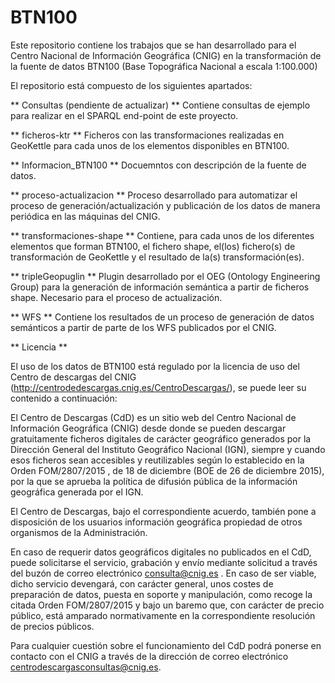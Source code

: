 BTN100
==============
Este repositorio contiene los trabajos que se han desarrollado para el Centro Nacional de Información Geográfica (CNIG) en la transformación de la fuente de datos BTN100 (Base Topográfica Nacional a escala 1:100.000)

El repositorio está compuesto de los siguientes apartados:

** Consultas (pendiente de actualizar) **
Contiene consultas de ejemplo para realizar en el SPARQL end-point de este proyecto.

** ficheros-ktr **
Ficheros con las transformaciones realizadas en GeoKettle para cada unos de los elementos disponibles en BTN100.

** Informacion_BTN100 **
Docuemntos con descripción de la fuente de datos.

** proceso-actualizacion **
Proceso desarrollado para automatizar el proceso de generación/actualización y publicación de los datos de manera periódica en las máquinas del CNIG.

** transformaciones-shape **
Contiene, para cada unos de los diferentes elementos que forman BTN100, el fichero shape, el(los) fichero(s) de transformación de GeoKettle y el resultado de la(s) transformación(es).

** tripleGeopuglin **
Plugin desarrollado por el OEG (Ontology Engineering Group) para la generación de información semántica a partir de ficheros shape. Necesario para el proceso de actualización.

** WFS **
Contiene los resultados de un proceso de generación de datos semánticos a partir de parte de los WFS publicados por el CNIG.

** Licencia **

El uso de los datos de BTN100 está regulado por la licencia de uso del Centro de descargas del CNIG (http://centrodedescargas.cnig.es/CentroDescargas/), se puede leer su contenido a continuación:

El Centro de Descargas (CdD) es un sitio web del Centro Nacional de Información Geográfica (CNIG) desde donde se pueden descargar gratuitamente ficheros digitales de carácter geográfico generados por la Dirección General del Instituto Geográfico Nacional (IGN), siempre y cuando esos ficheros sean accesibles y reutilizables según lo establecido en la Orden FOM/2807/2015 , de 18 de diciembre (BOE de 26 de diciembre 2015), por la que se aprueba la política de difusión pública de la información geográfica generada por el IGN.

El Centro de Descargas, bajo el correspondiente acuerdo, también pone a disposición de los usuarios información geográfica propiedad de otros organismos de la Administración.

En caso de requerir datos geográficos digitales no publicados en el CdD, puede solicitarse el servicio, grabación y envío mediante solicitud a través del buzón de correo electrónico consulta@cnig.es . En caso de ser viable, dicho servicio devengará, con carácter general, unos costes de preparación de datos, puesta en soporte y manipulación, como recoge la citada Orden FOM/2807/2015 y bajo un baremo que, con carácter de precio público, está amparado normativamente en la correspondiente resolución de precios públicos.

Para cualquier cuestión sobre el funcionamiento del CdD podrá ponerse en contacto con el CNIG a través de la dirección de correo electrónico centrodescargasconsultas@cnig.es.



